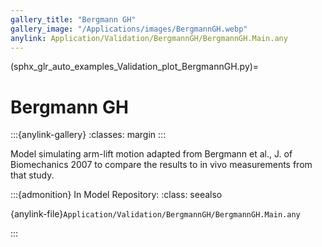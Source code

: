 ```yaml
---
gallery_title: "Bergmann GH"
gallery_image: "/Applications/images/BergmannGH.webp"
anylink: Application/Validation/BergmannGH/BergmannGH.Main.any
---
```


(sphx_glr_auto_examples_Validation_plot_BergmannGH.py)=

# Bergmann GH

:::{anylink-gallery}
:classes: margin
:::


Model simulating arm-lift motion adapted from Bergmann et al., J. of
Biomechanics 2007 to compare the results to in vivo measurements from that
study.



:::{admonition} In Model Repository:
:class: seealso

{anylink-file}`Application/Validation/BergmannGH/BergmannGH.Main.any`

:::
